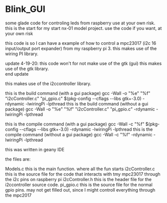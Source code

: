 # Blink_GUI
some glade code for controling leds from raspberry
use at your own risk.  this is the start for my start nx-01 model project.   use the code if you want, at your own risk

this code is so I can have a example of how to control a mpc23017 (i2c 16 input/output port expander) from my raspberry pi 3.
this makes use of the wiring PI library.  

update 4-19-20:  this code won't for not make use of the gtk (gui)
this makes use of the gtk library.   
end update 

this makes use of the i2ccontroller library.

this is the build command (with a gui package) gcc -Wall -o "%e" "%f" "i2cController.c"  "pi_gpio.c"  $(pkg-config --cflags --libs gtk+-3.0) -rdynamic -lwiringPi -lpthread
this is the build command (without  a gui package) gcc -Wall -o "%e" "%f" "i2cController.c"  "pi_gpio.c" -rdynamic -lwiringPi -lpthread



this is the compile command (with a gui package) gcc -Wall -c "%f" $(pkg-config --cflags --libs gtk+-3.0) -rdynamic  -lwiringPi -lpthread
this is the compile command (without  a gui package)   gcc -Wall -c "%f"  -rdynamic  -lwiringPi -lpthread

this was written in geany IDE

the files are:


Models.c            this is the main function.  where all the fun starts
i2cController.c   this is the source file for the code that interacts with tmy mpc23017 through the i2c pins on raspberry pi
i2cController.h   this is the header file for the i2ccontroller source code.
pi_gpio.c         this is the source file for the normal gpio pins.  may not get filled out, since I might controll everything
                  through the mpc2017 
